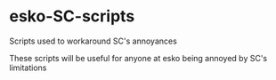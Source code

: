 # esko-SC-scripts
Scripts used to workaround SC's annoyances

These scripts will be useful for anyone at esko being annoyed by SC's limitations
